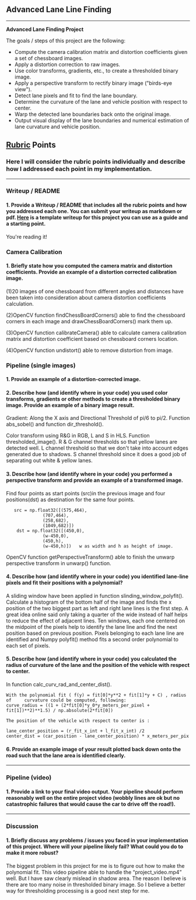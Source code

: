 ## Advanced Lane Line Finding

---

**Advanced Lane Finding Project**

The goals / steps of this project are the following:

* Compute the camera calibration matrix and distortion coefficients given a set of chessboard images.
* Apply a distortion correction to raw images.
* Use color transforms, gradients, etc., to create a thresholded binary image.
* Apply a perspective transform to rectify binary image ("birds-eye view").
* Detect lane pixels and fit to find the lane boundary.
* Determine the curvature of the lane and vehicle position with respect to center.
* Warp the detected lane boundaries back onto the original image.
* Output visual display of the lane boundaries and numerical estimation of lane curvature and vehicle position.

[//]: # (Image References)

[image1]: ./examples/undistort_output.png "Undistorted"
[image2]: ./test_images/test1.jpg "Road Transformed"
[image3]: ./examples/binary_combo_example.jpg "Binary Example"
[image4]: ./examples/warped_straight_lines.jpg "Warp Example"
[image5]: ./examples/color_fit_lines.jpg "Fit Visual"
[image6]: ./examples/example_output.jpg "Output"
[video1]: ./project_video.mp4 "Video"

## [Rubric](https://review.udacity.com/#!/rubrics/571/view) Points

### Here I will consider the rubric points individually and describe how I addressed each point in my implementation.  

---

### Writeup / README

#### 1. Provide a Writeup / README that includes all the rubric points and how you addressed each one.  You can submit your writeup as markdown or pdf.  [Here](https://github.com/udacity/CarND-Advanced-Lane-Lines/blob/master/writeup_template.md) is a template writeup for this project you can use as a guide and a starting point.  

   You're reading it!

### Camera Calibration

#### 1. Briefly state how you computed the camera matrix and distortion coefficients. Provide an example of a distortion corrected calibration image.

   (1)20 images of one chessboard from different angles and distances have       been taken into consideration about camera distortion coefficients           calculation.
   
   (2)OpenCV function findChessBoardCorners() able to find the chessboard       corners in each image and drawChessBoardCorners() mark them up. 
   
   (3)OpenCV function calibrateCamera() able to calculate camera calibration     matrix and distortion coefficient based on chessboard corners location. 
   
   (4)OpenCV function undistort() able to remove distortion from image. 


### Pipeline (single images)

#### 1. Provide an example of a distortion-corrected image.



#### 2. Describe how (and identify where in your code) you used color transforms, gradients or other methods to create a thresholded binary image.  Provide an example of a binary image result.

   Gradient: Along the X axis  and Directional Threshold of pi/6 to pi/2.      Function abs_sobel() and function dir_threshold().
   
   Color transform using R&G in RGB, L and S in HLS. Function                  thresholded_image(). R & G channel thresholds so that yellow lanes are      detected well. L channel threshold so that we don't take into account        edges generated due to shadows. S channel threshold since it does a good    job of separating out white & yellow lanes.




#### 3. Describe how (and identify where in your code) you performed a perspective transform and provide an example of a transformed image.

   Find four points as start points (src)in the previous image and four        positions(dst) as destination for the same four points. 
   
       src = np.float32([(575,464),
                  (707,464), 
                  (258,682), 
                  (1049,682)])
        dst = np.float32([(450,0),
                  (w-450,0),
                  (450,h),
                  (w-450,h)])   w as width and h as height of image. 

   OpenCV function getPerspectiveTransform() able to finish the unwarp          perspective transform in unwarp() function. 

#### 4. Describe how (and identify where in your code) you identified lane-line pixels and fit their positions with a polynomial?

A sliding window have been applied in function slinding_window_polyfit(). Calculate a histogram of the bottom half of the image and finds the x position of the two biggest part as left and right lane lines is the first step.  A great idea online said only taking a quarter of the wide instead of half helps to reduce the effect of adjacent lines. 
Ten windows, each one centered on the midpoint of the pixels help to identify the lane line and find the next position based on previous position.  Pixels belonging to each lane line are identified and Numpy polyfit() method fits a second order polynomial to each set of pixels. 



#### 5. Describe how (and identify where in your code) you calculated the radius of curvature of the lane and the position of the vehicle with respect to center.

In function calc_curv_rad_and_center_dist(). 

    With the polynomial fit ( f(y) = fit[0]*y**2 + fit[1]*y + C) , radius of     curvature could be computed, following:
    curve_radius = ((1 + (2*fit[0]*y_0*y_meters_per_pixel +                     fit[1])**2)**1.5) / np.absolute(2*fit[0])

    The position of the vehicle with respect to center is :
    
    lane_center_position = (r_fit_x_int + l_fit_x_int) /2
    center_dist = (car_position - lane_center_position) * x_meters_per_pix


#### 6. Provide an example image of your result plotted back down onto the road such that the lane area is identified clearly.



---

### Pipeline (video)

#### 1. Provide a link to your final video output.  Your pipeline should perform reasonably well on the entire project video (wobbly lines are ok but no catastrophic failures that would cause the car to drive off the road!).



---

### Discussion

#### 1. Briefly discuss any problems / issues you faced in your implementation of this project.  Where will your pipeline likely fail?  What could you do to make it more robust?

The biggest problem in this project for me is to figure out how to make the polynomial fit. This video pipeline able to handle the “project_video.mp4” well. But I have saw clearly mislead in shadow area. The reason I believe is there are too many noise in thresholded binary image. 
So I believe a better way for thresholding processing is a good next step for me. 

